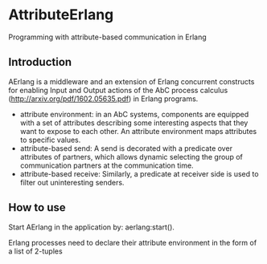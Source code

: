 # AttributeErlang
Programming with attribute-based communication in Erlang

## Introduction
AErlang is a middleware and an extension of Erlang concurrent constructs for enabling Input and Output actions of the AbC process calculus (http://arxiv.org/pdf/1602.05635.pdf) in Erlang programs.
* attribute environment: in an AbC systems, components are equipped with a set of attributes describing some interesting aspects that they want to expose to each other. An attribute environment maps attributes to specific values. 
* attribute-based send: A send is decorated with a predicate over attributes of partners, which allows dynamic selecting the group of communication partners at the communication time.
* attribute-based receive: Similarly, a predicate at receiver side is used to filter out uninteresting senders.

## How to use

Start AErlang in the application by:
    aerlang:start().

Erlang processes need to declare their attribute environment in the form of a list of 2-tuples
